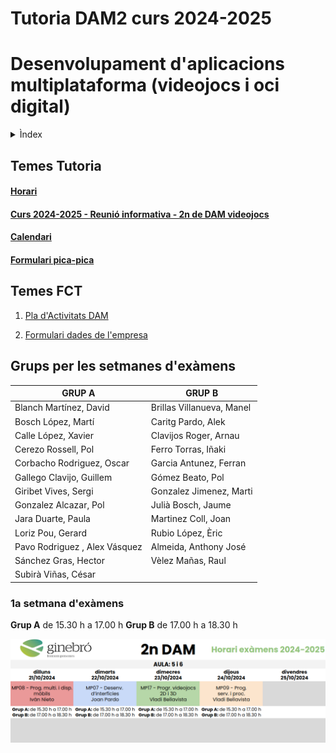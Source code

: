 # Tutoria DAM2 curs 2024-2025

# Desenvolupament d'aplicacions multiplataforma (videojocs i oci digital)

<details><summary>Ìndex</summary>
<hr>

### **1.** [Temes tutoria](#temes-tutoria)

### **2.** [Temes FCT](#temes-fct)

### **3.** [Grups per les setmanes d'exàmens](#grups-per-les-setmanes-dexàmens)

#### &nbsp;&nbsp;&nbsp;&nbsp;&nbsp;&nbsp;  **3.1.** [1a setmana d'exàmens](#1a-setmana-dexàmens)

<hr>
</details>

## Temes Tutoria

#### [Horari](./horari-dam2-2024-2025.pdf)

#### [Curs 2024-2025 - Reunió informativa - 2n de DAM videojocs](./reunio-families-dam2-curs-2024-2025.pdf)

#### [Calendari](https://calendar.google.com/calendar/embed?src=c_0fdb75ac4a12020449ceee819dd9100fa7216a5b580b8b49064a3ec58135d5b4%40group.calendar.google.com&ctz=Europe%2FMadrid)

#### [Formulari pica-pica](https://forms.gle/ZehDY8qG8WpdgQUv7)

## Temes FCT

1. [Pla d'Activitats DAM](pla-d-activitats-dam.pdf)

1. [Formulari dades de l'empresa](https://docs.google.com/forms/d/1SP3yrdzbV2eXbzPK0fYHxTcMViiIIRzJzUUWpru14T4)


## Grups per les setmanes d'exàmens

|**GRUP A**|**GRUP B**|
|----|----|
|Blanch Martínez, David	| Brillas Villanueva, Manel|
|Bosch López, Martí	| Caritg Pardo, Alek|
|Calle López, Xavier	| Clavijos Roger, Arnau|
|Cerezo Rossell, Pol	| Ferro Torras, Iñaki|
|Corbacho Rodriguez, Oscar	| Garcia Antunez, Ferran|
|Gallego Clavijo, Guillem	| Gómez Beato, Pol|
|Giribet Vives, Sergi	| Gonzalez Jimenez, Marti|
|Gonzalez Alcazar, Pol	| Julià Bosch, Jaume|
|Jara Duarte, Paula	| Martinez Coll, Joan|
|Loriz Pou, Gerard	| Rubio López, Èric|
|Pavo Rodriguez , Alex	Vásquez | Almeida, Anthony José|
|Sánchez Gras, Hector	| Vèlez Mañas, Raul|
|Subirà Viñas, César	| |



### 1a setmana d'exàmens

**Grup A** de 15.30 h a 17.00 h       **Grup B** de 17.00 h a 18.30 h

![alt text](horari-dam2-1a-setmana-examens.png)